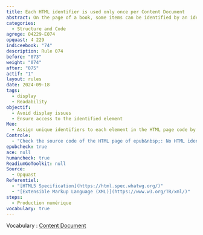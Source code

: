 ```yaml
---
title: Each HTML identifier is used only once per Content Document
abstract: On the page of a book, some items can be identified by an identifier. It must be unique within this page.
categories:
  - Structure and Code
agrege: O4229-E074
opquast: 4 229
indiceebook: "74"
description: Rule 074
before: "073"
weight: "074"
after: "075"
actif: "1"
layout: rules
date: 2024-09-18
tags:
  - display
  - Readability
objectif:
  - Avoid display issues
  - Ensure access to the identified element
Meo:
  - Assign unique identifiers to each element in the HTML page code by ensuring that no identifier is reused to this page.
Controle:
  - "Check the source code of the HTML page of epub&nbsp;: No HTML identifier must be used more than once. Or EpubCheck"
epubcheck: true
ace: null
humancheck: true
ReadiumGoToolkit: null
Source:
  - Opquast
Referentiel:
  - "[HTML5 Specification](https://html.spec.whatwg.org/)"
  - "[Extensible Markup Language (XML)](https://www.w3.org/TR/xml/)"
steps:
  - Production numérique
vocabulary: true
---
```


Vocabulary&nbsp;: [Content Document](../../vocabulaire#contentdocument)